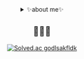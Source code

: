 <div align=center>
<details>
  <summary>✨about me✨</summary>
  info🙇‍♀️ https://material-handle-e32.notion.site/ab9c09a2abfd4c9c87ac32c495457554?pvs=4 <br/>
  blog🌱 https://blog.naver.com/zelkovaria
</details>
</div>


<div align=center>
<h2>🙋🏻‍♀️</h2>
  
[![Solved.ac
godlsakfldk](http://mazassumnida.wtf/api/v2/generate_badge?boj=godlsakfldk)](https://solved.ac/godlsakfldk)
<!--![My GitHub stats](https://github-readme-stats.vercel.app/api?username=zelkovaria&show_icons=true&theme=tokyonight)-->
</div>

